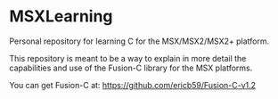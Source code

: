 # MSXLearning
Personal repository for learning C for the MSX/MSX2/MSX2+ platform.

This repository is meant to be a way to explain in more detail the capabilities and use of the Fusion-C library for the MSX platforms.

You can get Fusion-C at: https://github.com/ericb59/Fusion-C-v1.2
